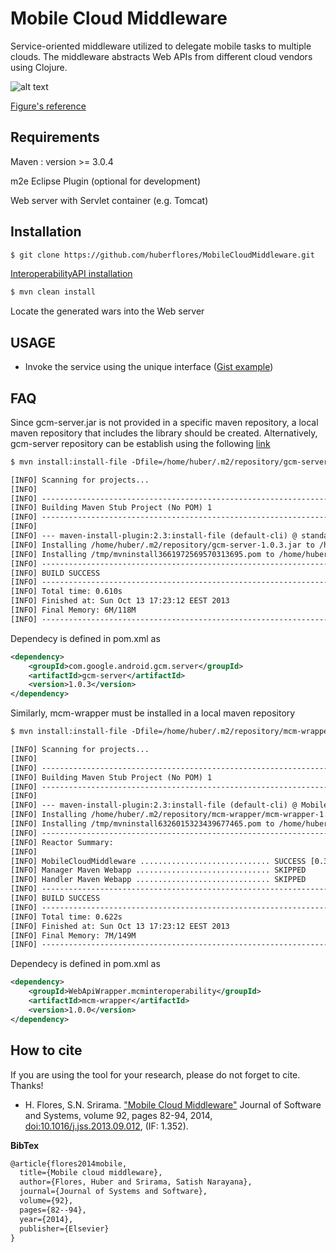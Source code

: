 Mobile Cloud Middleware
========================

Service-oriented middleware utilized to delegate mobile tasks to multiple clouds. The middleware abstracts Web APIs from different cloud vendors using Clojure.


![alt text](https://raw.github.com/huberflores/MobileCloudMiddleware/master/UT-BasicDelegationModel.png "Service-oriented model")

[Figure's reference](http://www.sciencedirect.com/science/article/pii/S0164121213002318)

Requirements
-------------

Maven : version >= 3.0.4

m2e Eclipse Plugin (optional for development)

Web server with Servlet container (e.g. Tomcat)


Installation
-------------

```xml
$ git clone https://github.com/huberflores/MobileCloudMiddleware.git
````

[InteroperabilityAPI installation](https://github.com/huberflores/InteroperableWebAPI.git)


```xml
$ mvn clean install
````

Locate the generated wars into the Web server


USAGE
----

- Invoke the service using the unique interface <mcminteroperability> ([Gist example](https://gist.github.com/huberflores/5747779)) 

FAQ
----

Since gcm-server.jar is not provided in a specific maven repository, a local maven repository that includes the library should be created. Alternatively, gcm-server repository can be establish using the following [link](https://github.com/slorber/gcm-server-repository)

```xml
$ mvn install:install-file -Dfile=/home/huber/.m2/repository/gcm-server-1.0.3.jar -DgroupId=com.google.android.gcm.server -DartifactId=gcm-server -Dversion=1.0.3 -Dpackaging=jar
````
```xml
[INFO] Scanning for projects...
[INFO]                                                                         
[INFO] ------------------------------------------------------------------------
[INFO] Building Maven Stub Project (No POM) 1
[INFO] ------------------------------------------------------------------------
[INFO] 
[INFO] --- maven-install-plugin:2.3:install-file (default-cli) @ standalone-pom ---
[INFO] Installing /home/huber/.m2/repository/gcm-server-1.0.3.jar to /home/huber/.m2/repository/com/google/android/gcm/server/gcm-server/1.0.3/gcm-server-1.0.3.jar
[INFO] Installing /tmp/mvninstall3661972569570313695.pom to /home/huber/.m2/repository/com/google/android/gcm/server/gcm-server/1.0.3/gcm-server-1.0.3.pom
[INFO] ------------------------------------------------------------------------
[INFO] BUILD SUCCESS
[INFO] ------------------------------------------------------------------------
[INFO] Total time: 0.610s
[INFO] Finished at: Sun Oct 13 17:23:12 EEST 2013
[INFO] Final Memory: 6M/118M
[INFO] ------------------------------------------------------------------------
````

Dependecy is defined in pom.xml as
```xml
<dependency>
    <groupId>com.google.android.gcm.server</groupId>
    <artifactId>gcm-server</artifactId>
    <version>1.0.3</version>
</dependency>
````

Similarly, mcm-wrapper must be installed in a local maven repository

```xml
$ mvn install:install-file -Dfile=/home/huber/.m2/repository/mcm-wrapper/mcm-wrapper-1.0.0.jar -DgroupId=WebApiWrapper.mcminteroperability -DartifactId=mcm-wrapper -Dversion=1.0.0 -Dpackaging=jar
````

```xml
[INFO] Scanning for projects...
[INFO]
[INFO] ------------------------------------------------------------------------
[INFO] Building Maven Stub Project (No POM) 1
[INFO] ------------------------------------------------------------------------
[INFO]
[INFO] --- maven-install-plugin:2.3:install-file (default-cli) @ MobileCloudMiddleware ---
[INFO] Installing /home/huber/.m2/repository/mcm-wrapper/mcm-wrapper-1.0.0.jar to /home/huber/.m2/repository/WebApiWrapper/mcminteroperability/mcm-wrapper/1.0.0/mcm-wrapper-1.0.0.jar
[INFO] Installing /tmp/mvninstall6326015323439677465.pom to /home/huber/.m2/repository/WebApiWrapper/mcminteroperability/mcm-wrapper/1.0.0/mcm-wrapper-1.0.0.pom
[INFO] ------------------------------------------------------------------------
[INFO] Reactor Summary:
[INFO] 
[INFO] MobileCloudMiddleware ............................. SUCCESS [0.346s]
[INFO] Manager Maven Webapp .............................. SKIPPED
[INFO] Handler Maven Webapp .............................. SKIPPED
[INFO] ------------------------------------------------------------------------
[INFO] BUILD SUCCESS
[INFO] ------------------------------------------------------------------------
[INFO] Total time: 0.622s
[INFO] Finished at: Sun Oct 13 17:23:12 EEST 2013
[INFO] Final Memory: 7M/149M
[INFO] ------------------------------------------------------------------------
````

Dependecy is defined in pom.xml as
```xml
<dependency>
    <groupId>WebApiWrapper.mcminteroperability</groupId>
    <artifactId>mcm-wrapper</artifactId>
    <version>1.0.0</version>
</dependency>
````

How to cite
-----------
If you are using the tool for your research, please do not forget to cite. Thanks!

- H. Flores, S.N. Srirama. ["Mobile Cloud Middleware"](http://www.sciencedirect.com/science/article/pii/S0164121213002318) Journal of Software and Systems, volume 92, pages 82-94, 2014, [doi:10.1016/j.jss.2013.09.012](http://dx.doi.org/10.1016/j.jss.2013.09.012), (IF: 1.352). 


**BibTex**
```xml
@article{flores2014mobile,
  title={Mobile cloud middleware},
  author={Flores, Huber and Srirama, Satish Narayana},
  journal={Journal of Systems and Software},
  volume={92},
  pages={82--94},
  year={2014},
  publisher={Elsevier}
}
``` 



